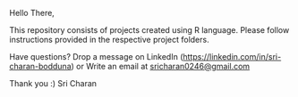 Hello There,

This repository consists of projects created using R language. Please follow instructions provided in the respective project folders.

Have questions? Drop a message on LinkedIn (https://linkedin.com/in/sri-charan-bodduna) or Write an email at sricharan0246@gmail.com

Thank you :)
Sri Charan

